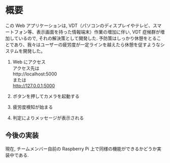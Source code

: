 # 概要

この Web アプリケーションは, VDT（パソコンのディスプレイやテレビ、スマートフォン等、表示画面を持った情報端末）作業の増加に伴い, VDT 症候群が増加しているので, それの解決策として開発した.
予防策はしっかり休憩をとることであり、我々はユーザーの疲労度が一定ラインを越えたら休憩を促すようなシステムを開発した。

1. Web にアクセス  
アクセス先は  
http://localhost:5000  
または  
http://127.0.0.1:5000  


1. ボタンを押してカメラを起動する
1. 疲労度検知が始まる
1. 判定によりメッセージが表示される

## 今後の実装

現在, チームメンバー自前の Raspberry Pi 上で同様の機能ができるかどうか実装中である.
